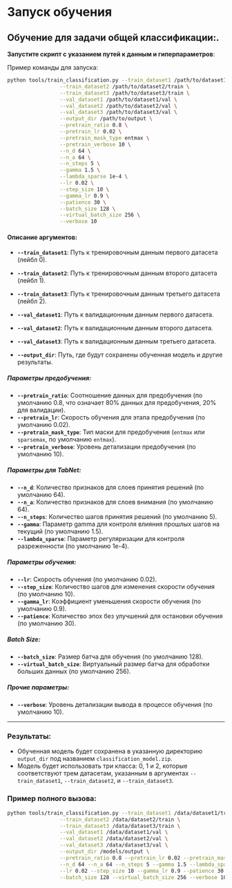 # Запуск обучения

## Обучение для задачи общей классификации:.


**Запустите скрипт с указанием путей к данным и гиперпараметров**:

   Пример команды для запуска:
   ```bash
   python tools/train_classification.py --train_dataset1 /path/to/dataset1/train \
                    --train_dataset2 /path/to/dataset2/train \
                    --train_dataset3 /path/to/dataset3/train \
                    --val_dataset1 /path/to/dataset1/val \
                    --val_dataset2 /path/to/dataset2/val \
                    --val_dataset3 /path/to/dataset3/val \
                    --output_dir /path/to/output \
                    --pretrain_ratio 0.8 \
                    --pretrain_lr 0.02 \
                    --pretrain_mask_type entmax \
                    --pretrain_verbose 10 \
                    --n_d 64 \
                    --n_a 64 \
                    --n_steps 5 \
                    --gamma 1.5 \
                    --lambda_sparse 1e-4 \
                    --lr 0.02 \
                    --step_size 10 \
                    --gamma_lr 0.9 \
                    --patience 30 \
                    --batch_size 128 \
                    --virtual_batch_size 256 \
                    --verbose 10
   ```

#### Описание аргументов:

- **`--train_dataset1`**: Путь к тренировочным данным первого датасета (лейбл 0).
- **`--train_dataset2`**: Путь к тренировочным данным второго датасета (лейбл 1).
- **`--train_dataset3`**: Путь к тренировочным данным третьего датасета (лейбл 2).

- **`--val_dataset1`**: Путь к валидационным данным первого датасета.
- **`--val_dataset2`**: Путь к валидационным данным второго датасета.
- **`--val_dataset3`**: Путь к валидационным данным третьего датасета.

- **`--output_dir`**: Путь, где будут сохранены обученная модель и другие результаты.

##### Параметры предобучения:

- **`--pretrain_ratio`**: Соотношение данных для предобучения (по умолчанию 0.8, что означает 80% данных для предобучения, 20% для валидации).
- **`--pretrain_lr`**: Скорость обучения для этапа предобучения (по умолчанию 0.02).
- **`--pretrain_mask_type`**: Тип маски для предобучения (`entmax` или `sparsemax`, по умолчанию `entmax`).
- **`--pretrain_verbose`**: Уровень детализации предобучения (по умолчанию 10).

##### Параметры для TabNet:

- **`--n_d`**: Количество признаков для слоев принятия решений (по умолчанию 64).
- **`--n_a`**: Количество признаков для слоев внимания (по умолчанию 64).
- **`--n_steps`**: Количество шагов принятия решений (по умолчанию 5).
- **`--gamma`**: Параметр gamma для контроля влияния прошлых шагов на текущий (по умолчанию 1.5).
- **`--lambda_sparse`**: Параметр регуляризации для контроля разреженности (по умолчанию 1e-4).

##### Параметры обучения:

- **`--lr`**: Скорость обучения (по умолчанию 0.02).
- **`--step_size`**: Количество шагов для изменения скорости обучения (по умолчанию 10).
- **`--gamma_lr`**: Коэффициент уменьшения скорости обучения (по умолчанию 0.9).
- **`--patience`**: Количество эпох без улучшений для остановки обучения (по умолчанию 30).

##### Batch Size:

- **`--batch_size`**: Размер батча для обучения (по умолчанию 128).
- **`--virtual_batch_size`**: Виртуальный размер батча для обработки больших данных (по умолчанию 256).

##### Прочие параметры:

- **`--verbose`**: Уровень детализации вывода в процессе обучения (по умолчанию 10).

---

### Результаты:
- Обученная модель будет сохранена в указанную директорию `output_dir` под названием `classification_model.zip`.
- Модель будет использовать три класса: 0, 1 и 2, которые соответствуют трем датасетам, указанным в аргументах `--train_dataset1`, `--train_dataset2`, и `--train_dataset3`.

### Пример полного вызова:

```bash
python tools/train_classification.py --train_dataset1 /data/dataset1/train \
                 --train_dataset2 /data/dataset2/train \
                 --train_dataset3 /data/dataset3/train \
                 --val_dataset1 /data/dataset1/val \
                 --val_dataset2 /data/dataset2/val \
                 --val_dataset3 /data/dataset3/val \
                 --output_dir /models/output \
                 --pretrain_ratio 0.8 --pretrain_lr 0.02 --pretrain_mask_type entmax --pretrain_verbose 10 \
                 --n_d 64 --n_a 64 --n_steps 5 --gamma 1.5 --lambda_sparse 1e-4 \
                 --lr 0.02 --step_size 10 --gamma_lr 0.9 --patience 30 \
                 --batch_size 128 --virtual_batch_size 256 --verbose 10
```
